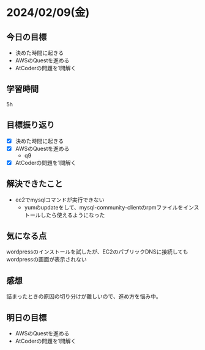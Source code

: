 # 2024/02/09(金)

## 今日の目標
* 決めた時間に起きる
* AWSのQuestを進める
* AtCoderの問題を1問解く

## 学習時間
5h

## 目標振り返り
* [x] 決めた時間に起きる
* [x] AWSのQuestを進める
  * q9
* [x] AtCoderの問題を1問解く

## 解決できたこと
- ec2でmysqlコマンドが実行できない
  - yumのupdateをして、mysql-community-clientのrpmファイルをインストールしたら使えるようになった

## 気になる点
wordpressのインストールを試したが、EC2のパブリックDNSに接続してもwordpressの画面が表示されない

## 感想
詰まったときの原因の切り分けが難しいので、進め方を悩み中。

## 明日の目標
* AWSのQuestを進める
* AtCoderの問題を1問解く